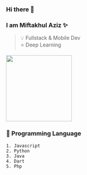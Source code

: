 ### Hi there 👋

### I am Miftakhul Aziz ✨ 

> 💡 Fullstack & Mobile Dev  
> ⭐ Deep Learning

<img float="left" height="180em" src="https://github-readme-stats.vercel.app/api?hide_border=false&username=mift019&theme=vue&show_icons=true" />

### 🌱 Programming Language
```
1. Javascript
2. Python
3. Java
4. Dart
5. Php
```


<!--
**mift019/mift019** is a ✨ _special_ ✨ repository because its `README.md` (this file) appears on your GitHub profile.

Here are some ideas to get you started:

- 🔭 I’m currently working on ...
- 🌱 I’m currently learning ...
- 👯 I’m looking to collaborate on ...
- 🤔 I’m looking for help with ...
- 💬 Ask me about ...
- 📫 How to reach me: ...
- 😄 Pronouns: ...
- ⚡ Fun fact: ...

-->

